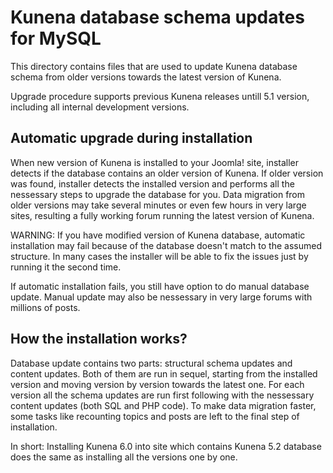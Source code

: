 # Kunena database schema updates for MySQL

This directory contains files that are used to update Kunena database schema from older versions towards the latest version of Kunena.

Upgrade procedure supports previous Kunena releases untill 5.1 version, including all internal development versions.

## Automatic upgrade during installation

When new version of Kunena is installed to your Joomla! site, installer detects if the database contains an older version of Kunena. If older version was found, installer detects the installed version and performs all the nessessary steps to upgrade the database for you.
Data migration from older versions may take several minutes or even few hours in very large sites, resulting a fully working forum running the latest version of Kunena.

WARNING: If you have modified version of Kunena database, automatic installation may fail because of the database doesn't match to the assumed structure. In many cases the installer will be able to fix the issues just by running it the second time.

If automatic installation fails, you still have option to do manual database update. Manual update may also be nessessary in very large forums with millions of posts.

## How the installation works?

Database update contains two parts: structural schema updates and content updates. Both of them are run in sequel, starting from the installed version and moving version by version towards the latest one. 
For each version all the schema updates are run first following with the nessessary content updates (both SQL and PHP code). To make data migration faster, some tasks like recounting topics and posts are left to the final step of installation.

In short: Installing Kunena 6.0 into site which contains Kunena 5.2 database does the same as installing all the versions one by one.


